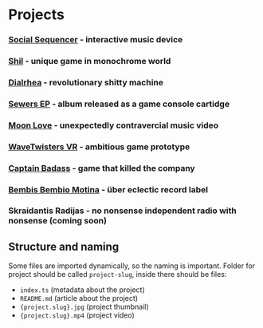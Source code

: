 # Projects

### **[Social Sequencer](/src/projects/social-sequencer/README.md)** - interactive music device
### **[Shil](/src/projects/shil/README.md)** - unique game in monochrome world
### **[Dialrhea](/src/projects/dialrhea/README.md)** - revolutionary shitty machine
### **[Sewers EP](/src/projects/sewers/README.md)** - album released as a game console cartidge
### **[Moon Love](/src/projects/moon-love/README.md)** - unexpectedly contravercial music video
### **[WaveTwisters VR](/src/projects/wavetwisters-vr/README.md)** - ambitious game prototype
### **[Captain Badass](/src/projects/captain-badass/README.md)** - game that killed the company
### **[Bembis Bembio Motina](/src/projects/bembis-bembio-motina/README.md)** - über eclectic record label
### **Skraidantis Radijas** - no nonsense independent radio with nonsense (coming soon)


## Structure and naming

Some files are imported dynamically, so the naming is important. Folder for project should be called `project-slug`, inside there should be files:
- `index.ts` (metadata about the project)
- `README.md` (article about the project)
- `{project.slug}.jpg` (project thumbnail)
- `{project.slug}.mp4` (project video)